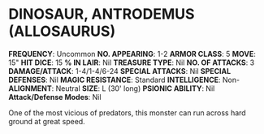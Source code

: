 # DINOSAUR, ANTRODEMUS (ALLOSAURUS)

**FREQUENCY**: Uncommon
**NO. APPEARING**: 1-2
**ARMOR CLASS**: 5
**MOVE**: 15"
**HIT DICE**: 15
**% IN LAIR**: Nil
**TREASURE TYPE**: Nil
**NO. OF ATTACKS**: 3
**DAMAGE/ATTACK**: 1-4/1-4/6-24
**SPECIAL ATTACKS**: Nil
**SPECIAL DEFENSES**: Nil
**MAGIC RESISTANCE**: Standard
**INTELLIGENCE**: Non-
**ALIGNMENT**: Neutral
**SIZE**: L (30' long)
**PSIONIC ABILITY**: Nil
**Attack/Defense Modes**: Nil

One of the most vicious of predators, this monster can run across hard ground at great speed.
